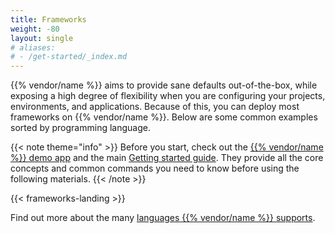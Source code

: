 ```yaml
---
title: Frameworks
weight: -80
layout: single
# aliases:
# - /get-started/_index.md
---
```


{{% vendor/name %}} aims to provide sane defaults out-of-the-box, while exposing a high degree of flexibility when you are configuring your projects, environments, and applications.
Because of this, you can deploy most frameworks on {{% vendor/name %}}.
Below are some common examples sorted by programming language.

{{< note theme="info" >}}
Before you start, check out the [{{% vendor/name %}} demo app](https://console.upsun.com/projects/create-project) and the main [Getting started guide](/get-started/here).
They provide all the core concepts and common commands you need to know before using the following materials.
{{< /note >}}

{{< frameworks-landing >}}

Find out more about the many [languages {{% vendor/name %}} supports](/languages/_index.md).
